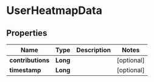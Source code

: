 # UserHeatmapData

## Properties
Name | Type | Description | Notes
------------ | ------------- | ------------- | -------------
**contributions** | **Long** |  |  [optional]
**timestamp** | **Long** |  |  [optional]
